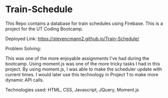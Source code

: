 # Train-Schedule
This Repo contains a database for train schedules using Firebase. This is a project for the UT Coding Bootcamp. 

Deployed Link:
https://stevencmann2.github.io/Train-Schedule/

Problem Solving:

This was one of the more enjoyable assignments I've had during the bootcamp. Using moment.js was one of the more tricky tasks I had in this project. By using moment.js, I was able to make the scheduler update with current times. I would later use this technology in Project 1 to make more dynamic API calls. 

Technologies used: HTML, CSS, Javascript, JQuery, Moment.js 
